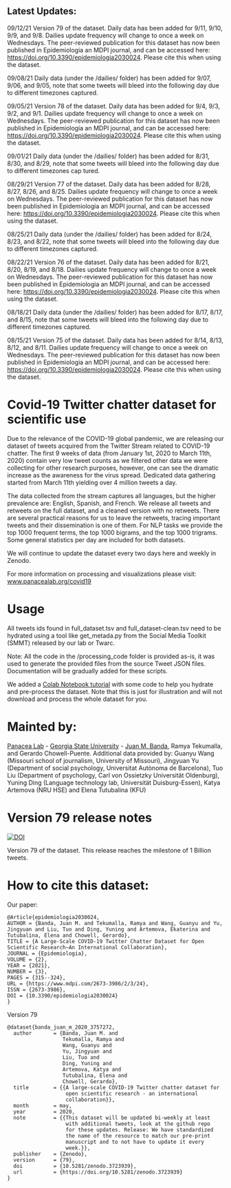 ## Latest Updates:

09/12/21 Version 79 of the dataset. Daily data has been added for 9/11, 9/10, 9/9, and 9/8. Dailies update frequency will change to once a week on Wednesdays. The peer-reviewed publication for this dataset has now been published in Epidemiologia an MDPI journal, and can be accessed here: https://doi.org/10.3390/epidemiologia2030024. Please cite this when using the dataset.

09/08/21 Daily data (under the /dailies/ folder) has been added for 9/07, 9/06, and 9/05, note that some tweets will bleed into the following day due to different timezones captured.

09/05/21 Version 78 of the dataset. Daily data has been added for 9/4, 9/3, 9/2, and 9/1. Dailies update frequency will change to once a week on Wednesdays. The peer-reviewed publication for this dataset has now been published  in Epidemiologia an MDPI journal, and can be accessed here: https://doi.org/10.3390/epidemiologia2030024. Please cite this when using the dataset.

09/01/21 Daily data (under the /dailies/ folder) has been added for 8/31, 8/30, and 8/29, note that some tweets will bleed into the following day due to different timezones cap
tured.

08/29/21 Version 77 of the dataset. Daily data has been added for 8/28, 8/27, 8/26, and 8/25. Dailies update frequency will change to once a week on Wednesdays. The peer-reviewed publication for this dataset has now been published  in Epidemiologia an MDPI journal, and can be accessed here: https://doi.org/10.3390/epidemiologia2030024. Please cite this when using the dataset.

08/25/21 Daily data (under the /dailies/ folder) has been added for 8/24, 8/23, and 8/22, note that some tweets will bleed into the following day due to different timezones captured.

08/22/21 Version 76 of the dataset. Daily data has been added for 8/21, 8/20, 8/19, and 8/18. Dailies update frequency will change to once a week on Wednesdays. The peer-reviewed publication for this dataset has now been published  in Epidemiologia an MDPI journal, and can be accessed here: https://doi.org/10.3390/epidemiologia2030024. Please cite this when using the dataset.

08/18/21 Daily data (under the /dailies/ folder) has been added for 8/17, 8/17, and 8/15, note that some tweets will bleed into the following day due to different timezones captured. 

08/15/21 Version 75 of the dataset. Daily data has been added for 8/14, 8/13, 8/12, and 8/11. Dailies update frequency will change to once a week on Wednesdays. The peer-reviewed publication for this dataset has now been published  in Epidemiologia an MDPI journal, and can be accessed here: https://doi.org/10.3390/epidemiologia2030024. Please cite this when using the dataset.


# Covid-19 Twitter chatter dataset for scientific use

Due to the relevance of the COVID-19 global pandemic, we are releasing our dataset of tweets acquired from the Twitter Stream related to COVID-19 chatter. The first 9 weeks of data (from January 1st, 2020 to March 11th, 2020) contain very low tweet counts as we filtered other data we were collecting for other research purposes, however, one can see the dramatic increase as the awareness for the virus spread. Dedicated data gathering started from March 11th yielding over 4 million tweets a day.

The data collected from the stream captures all languages, but the higher prevalence are:  English, Spanish, and French. We release all tweets and retweets on the full dataset, and a cleaned version with no retweets. There are several practical reasons for us to leave the retweets, tracing important tweets and their dissemination is one of them. For NLP tasks we provide the top 1000 frequent terms, the top 1000 bigrams, and the top 1000 trigrams. Some general statistics per day are included for both datasets.

We will continue to update the dataset every two days here and weekly in Zenodo. 

For more information on processing and visualizations please visit: www.panacealab.org/covid19

# Usage 

All tweets ids found in full_dataset.tsv and full_dataset-clean.tsv need to be hydrated using a tool like get_metada.py from the Social Media Toolkit (SMMT) released by our lab or Twarc. 

Note: All the code in the /processing_code folder is provided as-is, it was used to generate the provided files from the source Tweet JSON files. Documentation will be gradually added for these scripts. 

We added a [Colab Notebook tutorial](COVID_19_dataset_Tutorial.ipynb) with some code to help you hydrate and pre-process the dataset. Note that this is just for illustration and will not download and process the whole dataset for you.


# Mainted by:

[Panacea Lab](www.panacealab.org) - [Georgia State University](www.gsu.edu) - [Juan M. Banda](www.jmbanda.com), Ramya Tekumalla, and Gerardo Chowell-Puente.
Additional data provided by: Guanyu Wang (Missouri school of journalism, University of Missouri), Jingyuan Yu (Department of social psychology, Universitat Autònoma de Barcelona), Tuo Liu (Department of psychology, Carl von Ossietzky Universität Oldenburg), Yuning Ding (Language technology lab, Universität Duisburg-Essen), Katya Artemova (NRU HSE) and Elena Tutubalina (KFU)

# Version 79 release notes

[![DOI](https://zenodo.org/badge/DOI/10.5281/zenodo.5501835.svg)](https://doi.org/10.5281/zenodo.5501835)

Version 79 of the dataset. This release reaches the milestone of 1 Billion tweets. 

# How to cite this dataset:

Our paper: 
```
@Article{epidemiologia2030024,
AUTHOR = {Banda, Juan M. and Tekumalla, Ramya and Wang, Guanyu and Yu, Jingyuan and Liu, Tuo and Ding, Yuning and Artemova, Ekaterina and Tutubalina, Elena and Chowell, Gerardo},
TITLE = {A Large-Scale COVID-19 Twitter Chatter Dataset for Open Scientific Research—An International Collaboration},
JOURNAL = {Epidemiologia},
VOLUME = {2},
YEAR = {2021},
NUMBER = {3},
PAGES = {315--324},
URL = {https://www.mdpi.com/2673-3986/2/3/24},
ISSN = {2673-3986},
DOI = {10.3390/epidemiologia2030024}
}
```

Version 79

```
@dataset{banda_juan_m_2020_3757272,
  author       = {Banda, Juan M. and
                  Tekumalla, Ramya and
                  Wang, Guanyu and
                  Yu, Jingyuan and
                  Liu, Tuo and
                  Ding, Yuning and
                  Artemova, Katya and
                  Tutubalinа, Elena and
                  Chowell, Gerardo},
  title        = {{A large-scale COVID-19 Twitter chatter dataset for 
                   open scientific research - an international
                   collaboration}},
  month        = may,
  year         = 2020,
  note         = {{This dataset will be updated bi-weekly at least 
                   with additional tweets, look at the github repo
                   for these updates. Release: We have standardized
                   the name of the resource to match our pre-print
                   manuscript and to not have to update it every
                   week.}},
  publisher    = {Zenodo},
  version      = {79},
  doi          = {10.5281/zenodo.3723939},
  url          = {https://doi.org/10.5281/zenodo.3723939}
}

```
